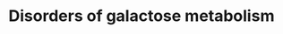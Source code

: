---
annotations:
- id: PW:0000042
  parent: classic metabolic pathway
  type: Pathway Ontology
  value: galactose metabolic pathway
- id: DOID:2747
  parent: genetic disease
  type: Disease Ontology
  value: glycogen storage disease
- id: PW:0000002
  parent: classic metabolic pathway
  type: Pathway Ontology
  value: classic metabolic pathway
- id: DOID:9870
  parent: genetic disease
  type: Disease Ontology
  value: galactosemia
- id: PW:0000013
  parent: disease pathway
  type: Pathway Ontology
  value: disease pathway
- id: DOID:0080570
  parent: genetic disease
  type: Disease Ontology
  value: congenital disorder of glycosylation It
- id: PW:0002093
  parent: disease pathway
  type: Pathway Ontology
  value: GALE deficiency pathway
- id: DOID:0111458
  parent: genetic disease
  type: Disease Ontology
  value: galactose epimerase deficiency
- id: DOID:2750
  parent: genetic disease
  type: Disease Ontology
  value: glycogen storage disease IV
- id: DOID:0050579
  parent: genetic disease
  type: Disease Ontology
  value: glycogen storage disease XV
- id: PW:0000306
  parent: classic metabolic pathway
  type: Pathway Ontology
  value: altered galactose metabolic pathway
- id: DOID:2754
  parent: genetic disease
  type: Disease Ontology
  value: glycogen storage disease VI
- id: DOID:14695
  parent: genetic disease
  type: Disease Ontology
  value: galactokinase deficiency
- id: PW:0000005
  parent: classic metabolic pathway
  type: Pathway Ontology
  value: carbohydrate metabolic pathway
- id: PW:0000640
  parent: classic metabolic pathway
  type: Pathway Ontology
  value: glycolysis pathway
authors:
- Alexandrabosch
- EnzoChiaradia
- Egonw
- DeSl
- Larsgw
- Eweitz
citedin: ''
communities:
- IEM
- MetaKids
- RareDiseases
description: 'Galactose is converted into glucose 1-phosphate (G1P) through a series
  of steps called the Leloir pathway. The first step of the pathway is the phosphorylation
  of galactose by galactokinase (encoded GALK1) to yield galactose 1-phosphate. Conversion
  of galactose 1-phosphate to G1P requires the transfer of UDP from UDP-glucose catalyzed
  by GALT. UDP-galactose is converted to UDP-glucose by GALE. Glucose-1-phosphate
  is converted to glucose-6-phosphate by phosphoglucomutase (PGM) and vice versa.
  There are two known disorders concerning the uptake transports of galactose (SGLT1
  and GLUT2 deficiency) and three known disorders of galactose metabolism: galactokinase
  deficiency (GALK-D), galactose 1-phosphate uridyltransferase deficiency (galactosemia,
  GALT-D) and uridine diphosphate galactose 4-epimerase deficiency (GALE-D). Among
  these, galactosemia is the most common and most severe. This pathway was inspired
  by Chapter 18, figure 18.3 of the book of Blau (4th edition; ISBN: 978-3-642-40337-8). '
last-edited: 2024-07-22
ndex: null
organisms:
- Homo sapiens
redirect_from:
- /index.php/Pathway:WP5173
- /instance/WP5173
- /instance/WP5173_r134383
revision: r134383
schema-jsonld:
- '@context': https://schema.org/
  '@id': https://wikipathways.github.io/pathways/WP5173.html
  '@type': Dataset
  creator:
    '@type': Organization
    name: WikiPathways
  description: 'Galactose is converted into glucose 1-phosphate (G1P) through a series
    of steps called the Leloir pathway. The first step of the pathway is the phosphorylation
    of galactose by galactokinase (encoded GALK1) to yield galactose 1-phosphate.
    Conversion of galactose 1-phosphate to G1P requires the transfer of UDP from UDP-glucose
    catalyzed by GALT. UDP-galactose is converted to UDP-glucose by GALE. Glucose-1-phosphate
    is converted to glucose-6-phosphate by phosphoglucomutase (PGM) and vice versa.
    There are two known disorders concerning the uptake transports of galactose (SGLT1
    and GLUT2 deficiency) and three known disorders of galactose metabolism: galactokinase
    deficiency (GALK-D), galactose 1-phosphate uridyltransferase deficiency (galactosemia,
    GALT-D) and uridine diphosphate galactose 4-epimerase deficiency (GALE-D). Among
    these, galactosemia is the most common and most severe. This pathway was inspired
    by Chapter 18, figure 18.3 of the book of Blau (4th edition; ISBN: 978-3-642-40337-8). '
  keywords:
  - AKR1B1
  - D-galactonate
  - GALE
  - GALK1
  - GALT
  - GBE1
  - GYG1
  - GYG2
  - GYS1
  - GYS2
  - Galactitol
  - Galactose
  - Galactose-1-phosphate
  - Glucose-1-phosphate
  - Glucose-6-phosphate
  - Glycogen
  - Glycogen (n+1)
  - PGM1
  - PYGL
  - SLC2A2
  - SLC5A1
  - UDP-galactose
  - UDP-glucose
  - galactose dehydrogenase
  license: CC0
  name: 'Disorders of galactose metabolism '
seo: CreativeWork
title: 'Disorders of galactose metabolism '
wpid: WP5173
---